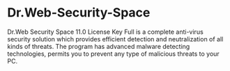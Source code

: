 # Dr.Web-Security-Space
Dr.Web Security Space 11.0 License Key Full is a complete anti-virus security solution which provides efficient detection and neutralization of all kinds of threats. The program has advanced malware detecting technologies, permits you to prevent any type of malicious threats to your PC. 

